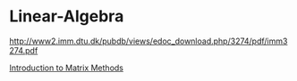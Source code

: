 # Linear-Algebra

http://www2.imm.dtu.dk/pubdb/views/edoc_download.php/3274/pdf/imm3274.pdf

[Introduction to Matrix Methods](http://stanford.edu/class/ee103/)
